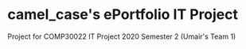 # camel_case's ePortfolio IT Project
Project for COMP30022 IT Project 2020 Semester 2 (Umair's Team 1)
